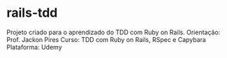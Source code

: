 # rails-tdd
Projeto criado para o aprendizado do TDD com Ruby on Rails.
Orientação: Prof. Jackon Pires
Curso: TDD com Ruby on Rails, RSpec e Capybara
Plataforma: Udemy
